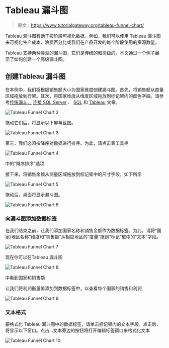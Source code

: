 # Tableau 漏斗图

> 原文：<https://www.tutorialgateway.org/tableau-funnel-chart/>

Tableau 漏斗图有助于按阶段可视化数据。例如，我们可以使用 Tableau 漏斗图来可视化生产成本、浪费百分比或我们在产品开发的每个阶段使用的资源数量。

Tableau 支持两种类型的漏斗图，它们是传统的和高级的。本文通过一个例子展示了如何创建一个高级漏斗图。

## 创建Tableau 漏斗图

在本例中，我们将根据销售额大小为国家维度创建漏斗图。首先，将销售额从度量区域拖放到行架。其次，将国家维度从维度区域拖放到标记架内的颜色字段。请参考[传统漏斗、](https://www.tutorialgateway.org/traditional-funnel-chart-in-tableau/) [连接 SQL Server](https://www.tutorialgateway.org/connecting-tableau-to-sql-server/) 、 [SQL](https://www.tutorialgateway.org/sql/) 和 [Tableau](https://www.tutorialgateway.org/tableau/) 文章。

![Tableau Funnel Chart 2](img/4044787a6ab16c8df8378ea5160a29b5.png)

拖动它们后，将显示以下屏幕截图。

![Tableau Funnel Chart 3](img/611ff0b124b6a85e3a4b8e94d35751b7.png)

第三，我们必须按降序对数据进行排序。为此，请点击表工具栏

![Tableau Funnel Chart 4](img/3171a54487c77013bf8c8a66ab7c415a.png)

中的“降序排序”选项

接下来，将销售金额从测量区域拖放到标记架中的尺寸字段，如下所示

![Tableau Funnel Chart 5](img/4b8a89977e7e483a54c41a346fecffec.png)

拖动后，桌面将显示漏斗图。

![Tableau Funnel Chart 6](img/3cd494c1f695e52d73c4c5995a9db0c5.png)

### 向漏斗图添加数据标签

在我们结束之前，让我们添加国家名称和销售金额作为数据标签。为此，请将“国家/地区名称”维度和“销售额”从相应地区的“度量”拖到“标记”框中的“文本”字段。

![Tableau Funnel Chart 7](img/b0a30ccc93a4a3edf0e75c4100ca5d89.png)

现在你可以在Tableau 漏斗图

![Tableau Funnel Chart 8](img/4687359148cfe735d0122557faaa0d70.png)

中看到国家和销售额

让我们将利润衡量值添加到数据标签中，以查看每个国家的销售和利润

![Tableau Funnel Chart 9](img/9b99b8e8db974924395de757df15bcc5.png)

### 文本格式

要格式化 Tableau 漏斗图中的数据标签，请单击标记架内的文本字段。点击后，将显示以下窗口。点击…文本旁边的按钮将打开编辑标签窗口来格式化文本

![Tableau Funnel Chart 10](img/54d2c6b1cf4d3ba13d11e3091dcec731.png)